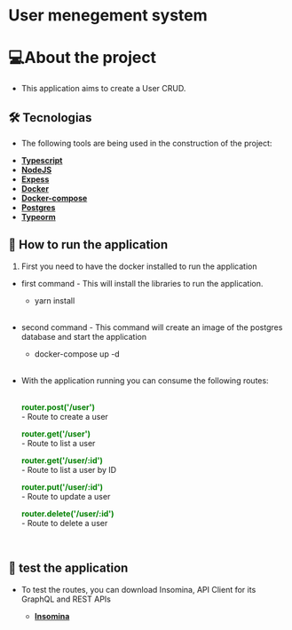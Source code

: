 <h1><strong>User menegement system</strong></h1>

# **💻About the project**

* This application aims to create a User CRUD.

## **🛠 Tecnologias**


* The following tools are being used in the construction of the project:


- **[Typescript](https://www.typescriptlang.org/)**
- **[NodeJS](https://nodejs.org/en/)**
- **[Expess](https://expressjs.com/pt-br/)**
- **[Docker](https://docs.docker.com/)**
- **[Docker-compose](https://docs.docker.com/compose/)**
- **[Postgres](https://www.postgresql.org/)**
- **[Typeorm](https://typeorm.io/#/)**

## **🚀 How to run the application**

1. First you need to have the docker installed to run the application

* first command - This will install the libraries to run the application.
    
    * yarn install  
    <br />
    
   

* second command - This command will create an image of the postgres database and start the application

    * docker-compose up -d
    
    <br />

* With the application running you can consume the following routes:  
    <br />

     

    <strong><font color="green">**router.post('/user')**</font></strong>  <br />       - Route to create a user

    <strong><font color="green">**router.get('/user')**</font></strong> <br />         - Route to list a user

    <strong><font color="green">**router.get('/user/:id')**</font></strong> <br />     - Route to list a user by ID

    <strong><font color="green">**router.put('/user/:id')**</font></strong>  <br />   - Route to update a user

    <strong><font color="green">**router.delete('/user/:id')**</font></strong> <br /> - Route to delete a user
    
    <br />


## **🚀 test the application**

* To test the routes, you can download Insomina, API Client for its GraphQL and REST APIs

    - **[Insomina](https://insomnia.rest/download)**